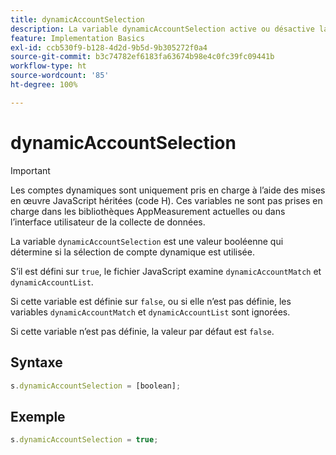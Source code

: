 ```yaml
---
title: dynamicAccountSelection
description: La variable dynamicAccountSelection active ou désactive la sélection de comptes dynamiques.
feature: Implementation Basics
exl-id: ccb530f9-b128-4d2d-9b5d-9b305272f0a4
source-git-commit: b3c74782ef6183fa63674b98e4c0fc39fc09441b
workflow-type: ht
source-wordcount: '85'
ht-degree: 100%

---
```


# dynamicAccountSelection

>[!IMPORTANT]
>
>Les comptes dynamiques sont uniquement pris en charge à l’aide des mises en œuvre JavaScript héritées (code H). Ces variables ne sont pas prises en charge dans les bibliothèques AppMeasurement actuelles ou dans l’interface utilisateur de la collecte de données.

La variable `dynamicAccountSelection` est une valeur booléenne qui détermine si la sélection de compte dynamique est utilisée.

S’il est défini sur `true`, le fichier JavaScript examine `dynamicAccountMatch` et `dynamicAccountList`.

Si cette variable est définie sur `false`, ou si elle n’est pas définie, les variables `dynamicAccountMatch` et `dynamicAccountList` sont ignorées.

Si cette variable n’est pas définie, la valeur par défaut est `false`.

## Syntaxe

```js
s.dynamicAccountSelection = [boolean];
```

## Exemple

```js
s.dynamicAccountSelection = true;
```
